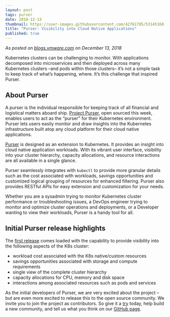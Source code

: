 ```yaml
---
layout: post
tags: purser
date: 2018-12-13
thumbnail: https://user-images.githubusercontent.com/42761785/53145168-2f4e4980-35c5-11e9-867b-8d637671ec23.png
title: "Purser: Visibility into Cloud Native Applications"
published: true
---
```


*As posted on [blogs.vmware.com](https://blogs.vmware.com/opensource/2018/12/13/purser-open-source/) on December 13, 2018*

Kubernetes clusters can be challenging to monitor. With applications decomposed into microservices and then deployed across many Kubernetes clusters –and pods within those clusters– it’s not a simple task to keep track of what’s happening, where. It’s this challenge that inspired Purser.

<!--more-->

## About Purser
A purser is the individual responsible for keeping track of all financial and logistical matters aboard ship. [Project Purser](https://github.com/vmware/purser), open sourced this week, enables users to act as the “purser” for their Kubernetes environment. Purser lets users easily monitor and draw insights into the Kubernetes infrastructure built atop any cloud platform for their cloud native applications.

[Purser](https://github.com/vmware/purser) is designed as an extension to Kubernetes. It provides an insight into cloud native application workloads. With its vibrant user interface, visibility into your cluster hierarchy, capacity allocations, and resource interactions are all available in a single glance.

Purser seamlessly integrates with `kubectl` to provide more granular details such as the cost associated with workloads, savings opportunities and customized logical grouping of resources for enhanced filtering. Purser also provides RESTful APIs for easy extension and customization for your needs.

Whether you are a sysadmin trying to monitor Kubernetes cluster performance or troubleshooting issues, a DevOps engineer trying to monitor and optimize cluster operations and deployments, or a Developer wanting to view their workloads, Purser is a handy tool for all.

## Initial Purser release highlights
The [first release](https://github.com/vmware/purser/releases/tag/v1.0.0) comes loaded with the capability to provide visibility into the following aspects of the K8s cluster:

- workload cost associated with the K8s native/custom resources
- savings opportunities associated with storage and compute requirements
- single view of the complete cluster hierarchy
- capacity allocations for CPU, memory and disk space
- interactions among associated resources such as pods and services

As the initial developers of Purser, we are very excited about the project – but are even more excited to release this to the open source community. We invite you to join the project as contributors.
So give it a [try](https://github.com/vmware/purser) today, help build a new community, and tell us what you think on our [GitHub page](https://github.com/vmware/purser).
